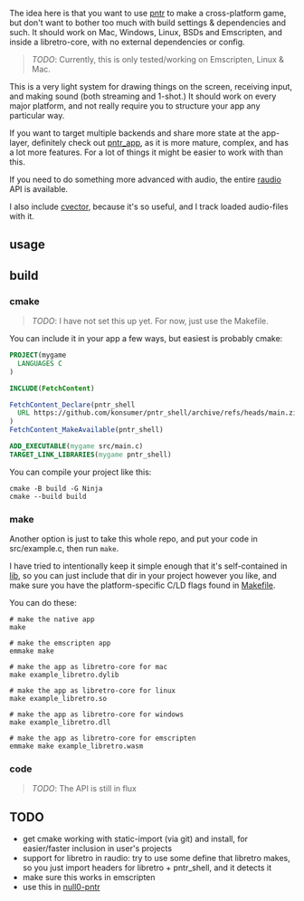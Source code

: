 The idea here is that you want to use [pntr](https://github.com/robloach/pntr) to make a cross-platform game, but don't want to bother too much with build settings & dependencies and such. It should work on Mac, Windows, Linux, BSDs and Emscripten, and inside a libretro-core, with no external dependencies or config.

> *TODO*: Currently, this is only tested/working on Emscripten, Linux & Mac.

This is a very light system for drawing things on the screen, receiving input, and making sound (both streaming and 1-shot.) It should work on every major platform, and not really require you to structure your app any particular way.

If you want to target multiple backends and share more state at the app-layer, definitely check out [pntr_app](https://github.com/robloach/pntr_app), as it is more mature, complex, and has a lot more features. For a lot of things it might be easier to work with than this.

If you need to do something more advanced with audio, the entire [raudio](https://github.com/raysan5/raudio) API is available.

I also include [cvector](https://github.com/eteran/c-vector), because it's so useful, and I track loaded audio-files with it.

## usage

## build

### cmake

> *TODO*: I have not set this up yet. For now, just use the Makefile.

You can include it in your app a few ways, but easiest is probably cmake:

```cmake
PROJECT(mygame
  LANGUAGES C
)

INCLUDE(FetchContent)

FetchContent_Declare(pntr_shell
  URL https://github.com/konsumer/pntr_shell/archive/refs/heads/main.zip
)
FetchContent_MakeAvailable(pntr_shell)

ADD_EXECUTABLE(mygame src/main.c)
TARGET_LINK_LIBRARIES(mygame pntr_shell)
```

You can compile your project like this:

```
cmake -B build -G Ninja
cmake --build build
```

### make

Another option is just to take this whole repo, and put your code in src/example.c, then run `make`.

I have tried to intentionally keep it simple enough that it's self-contained in [lib](src/lib), so you can just include that dir in your project however you like, and make sure you have the platform-specific C/LD flags found in [Makefile](Makefile).

You can do these:

```
# make the native app
make

# make the emscripten app
emmake make

# make the app as libretro-core for mac
make example_libretro.dylib

# make the app as libretro-core for linux
make example_libretro.so

# make the app as libretro-core for windows
make example_libretro.dll

# make the app as libretro-core for emscripten
emmake make example_libretro.wasm
```

### code

> *TODO*: The API is still in flux


## TODO

- get cmake working with static-import (via git) and install, for easier/faster inclusion in user's projects
- support for libretro in raudio: try to use some define that libretro makes, so you just import headers for libretro + pntr_shell, and it detects it
- make sure this works in emscripten
- use this in [null0-pntr](https://github.com/konsumer/null0-pntr)
